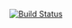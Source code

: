 [![Build Status](https://travis-ci.org/michaelfmnk/greetings.svg?branch=master)](https://travis-ci.org/michaelfmnk/greetings)